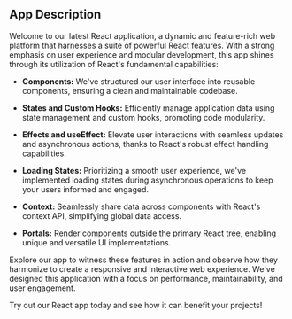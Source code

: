 ## App Description

Welcome to our latest React application, a dynamic and feature-rich web platform that harnesses a suite of powerful React features. With a strong emphasis on user experience and modular development, this app shines through its utilization of React's fundamental capabilities:

- **Components:** We've structured our user interface into reusable components, ensuring a clean and maintainable codebase.

- **States and Custom Hooks:** Efficiently manage application data using state management and custom hooks, promoting code modularity.

- **Effects and useEffect:** Elevate user interactions with seamless updates and asynchronous actions, thanks to React's robust effect handling capabilities.

- **Loading States:** Prioritizing a smooth user experience, we've implemented loading states during asynchronous operations to keep your users informed and engaged.

- **Context:** Seamlessly share data across components with React's context API, simplifying global data access.

- **Portals:** Render components outside the primary React tree, enabling unique and versatile UI implementations.

Explore our app to witness these features in action and observe how they harmonize to create a responsive and interactive web experience. We've designed this application with a focus on performance, maintainability, and user engagement.

Try out our React app today and see how it can benefit your projects!
